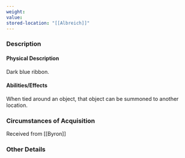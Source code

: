 ```yaml
---
weight: 
value: 
stored-location: "[[Albreich]]"
---
```


### Description

#### Physical Description

Dark blue ribbon.

#### Abilities/Effects

When tied around an object, that object can be summoned to another location.

### Circumstances of Acquisition

Received from [[Byron]]

### Other Details
